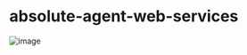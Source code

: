 # absolute-agent-web-services

![image](https://user-images.githubusercontent.com/91155467/134360010-86d5d270-aad5-44d3-9ec2-4a4559722a17.png)
